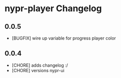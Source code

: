 # nypr-player Changelog

## 0.0.5
- [BUGFIX] wire up variable for progress player color

## 0.0.4

- [CHORE] adds changelog :/
- [CHORE] versions nypr-ui
